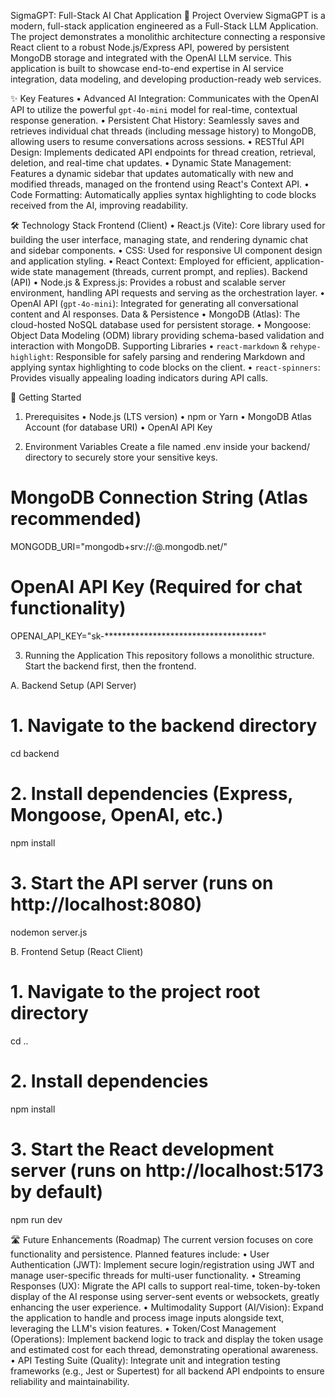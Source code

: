 SigmaGPT: Full-Stack AI Chat Application
🎯 Project Overview
SigmaGPT is a modern, full-stack application engineered as a Full-Stack LLM Application.
The project demonstrates a monolithic architecture connecting a responsive React client to a robust Node.js/Express API, powered by persistent MongoDB storage and integrated with the OpenAI LLM service.
This application is built to showcase end-to-end expertise in AI service integration, data modeling, and developing production-ready web services.

✨ Key Features
•	Advanced AI Integration: Communicates with the OpenAI API to utilize the powerful `gpt-4o-mini` model for real-time, contextual response generation.
•	Persistent Chat History: Seamlessly saves and retrieves individual chat threads (including message history) to MongoDB, allowing users to resume conversations across sessions.
•	RESTful API Design: Implements dedicated API endpoints for thread creation, retrieval, deletion, and real-time chat updates.
•	Dynamic State Management: Features a dynamic sidebar that updates automatically with new and modified threads, managed on the frontend using React's Context API.
•	Code Formatting: Automatically applies syntax highlighting to code blocks received from the AI, improving readability.

🛠️ Technology Stack
Frontend (Client)
•	React.js (Vite): Core library used for building the user interface, managing state, and rendering dynamic chat and sidebar components.
•	CSS: Used for responsive UI component design and application styling.
•	React Context: Employed for efficient, application-wide state management (threads, current prompt, and replies).
Backend (API)
•	Node.js & Express.js: Provides a robust and scalable server environment, handling API requests and serving as the orchestration layer.
•	OpenAI API (`gpt-4o-mini`): Integrated for generating all conversational content and AI responses.
Data & Persistence
•	MongoDB (Atlas): The cloud-hosted NoSQL database used for persistent storage.
•	Mongoose: Object Data Modeling (ODM) library providing schema-based validation and interaction with MongoDB.
Supporting Libraries
•	`react-markdown` & `rehype-highlight`: Responsible for safely parsing and rendering Markdown and applying syntax highlighting to code blocks on the client.
•	`react-spinners`: Provides visually appealing loading indicators during API calls.

🚀 Getting Started
1. Prerequisites
•	Node.js (LTS version)
•	npm or Yarn
•	MongoDB Atlas Account (for database URI)
•	OpenAI API Key

2. Environment Variables
Create a file named .env inside your backend/ directory to securely store your sensitive keys.
# MongoDB Connection String (Atlas recommended)
MONGODB_URI="mongodb+srv://<user>:<password>@<cluster>.mongodb.net/<dbname>"

# OpenAI API Key (Required for chat functionality)
OPENAI_API_KEY="sk-************************************"


3. Running the Application
This repository follows a monolithic structure. Start the backend first, then the frontend.

A. Backend Setup (API Server)
# 1. Navigate to the backend directory
cd backend

# 2. Install dependencies (Express, Mongoose, OpenAI, etc.)
npm install

# 3. Start the API server (runs on http://localhost:8080)
nodemon server.js


B. Frontend Setup (React Client)
# 1. Navigate to the project root directory
cd .. 

# 2. Install dependencies
npm install

# 3. Start the React development server (runs on http://localhost:5173 by default)
npm run dev


🛣️ Future Enhancements (Roadmap)
The current version focuses on core functionality and persistence. Planned features include:
•	User Authentication (JWT): Implement secure login/registration using JWT and manage user-specific threads for multi-user functionality.
•	Streaming Responses (UX): Migrate the API calls to support real-time, token-by-token display of the AI response using server-sent events or websockets, greatly enhancing the user experience.
•	Multimodality Support (AI/Vision): Expand the application to handle and process image inputs alongside text, leveraging the LLM's vision features.
•	Token/Cost Management (Operations): Implement backend logic to track and display the token usage and estimated cost for each thread, demonstrating operational awareness.
•	API Testing Suite (Quality): Integrate unit and integration testing frameworks (e.g., Jest or Supertest) for all backend API endpoints to ensure reliability and maintainability.

